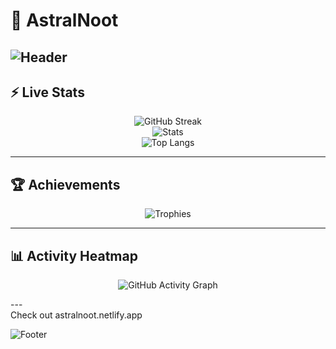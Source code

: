 # 🌌 AstralNoot

![Header](https://capsule-render.vercel.app/api?type=waving&color=0:8E2DE2,100:4A00E0&height=200&section=header&text=lily&fontSize=60&fontColor=FFFFFF&animation=fadeIn&fontAlignY=35)
---

## ⚡ Live Stats

<div align="center">

![GitHub Streak](https://streak-stats.demolab.com?user=clilyss&theme=tokyonight&hide_border=true&background=00000000&ring=8e2de2&fire=4a00e0&currStreakLabel=ffffff)  
![Stats](https://github-readmew-stats.vercel.app/api?username=clilyss&show_icons=true&theme=tokyonight&hide_border=true&bg_color=00000000&title_color=8e2de2&icon_color=4a00e0&text_color=ffffff&rank_icon=github)  
![Top Langs](https://github-readme-stats.vercel.app/api/top-langs/?username=clilyss&layout=compact&theme=tokyonight&hide_border=true&bg_color=00000000&title_color=8e2de2&text_color=ffffff)

</div>

---

## 🏆 Achievements

<div align="center">

![Trophies](https://github-profile-trophy.vercel.app/?username=clilyss&theme=tokyonight&no-frame=true&column=6&margin-w=15)

</div>

---

## 📊 Activity Heatmap
<div align="center">

![GitHub Activity Graph](https://github-readme-activity-graph.vercel.app/graph?username=clilyss&theme=react-dark&bg_color=00000000&color=8e2de2&line=4a00e0&point=ffffff&hide_border=true)

</div>
---
<div>
  Check out astralnoot.netlify.app
</div>

![Footer](https://capsule-render.vercel.app/api?type=waving&color=0:4A00E0,100:8E2DE2&height=120&section=footer)
